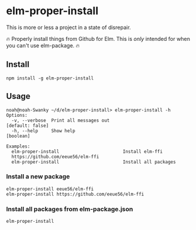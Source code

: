 # elm-proper-install

This is more or less a project in a state of disrepair. 

:fire: Properly install things from Github for Elm. This is _only_ intended for when you can't use elm-package. :fire: 
## Install

```
npm install -g elm-proper-install
```

## Usage

```
noah@noah-Swanky ~/d/elm-proper-install> elm-proper-install -h
Options:
  -v, --verbose  Print all messages out                         [default: false]
  -h, --help     Show help                                             [boolean]

Examples:
  elm-proper-install                        Install elm-ffi
  https://github.com/eeue56/elm-ffi
  elm-proper-install                        Install all packages
```

### Install a new package

```
elm-proper-install eeue56/elm-ffi
elm-proper-install https://github.com/eeue56/elm-ffi
```

### Install all packages from elm-package.json

```
elm-proper-install
```
